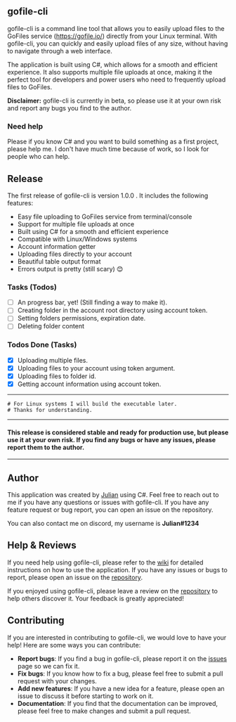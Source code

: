 ﻿## gofile-cli 

gofile-cli is a command line tool that allows you to easily upload files to the GoFiles service (https://gofile.io/) directly from your Linux terminal. With gofile-cli, you can quickly and easily upload files of any size, without having to navigate through a web interface.

The application is built using C#, which allows for a smooth and efficient experience. It also supports multiple file uploads at once, making it the perfect tool for developers and power users who need to frequently upload files to GoFiles.

**Disclaimer:** gofile-cli is currently in beta, so please use it at your own risk and report any bugs you find to the author.

### Need help 
   Please if you know C# and you want to build something as a first project, please help me.
   I don't have much time because of work, so I look for people who can help.

## Release

The first release of gofile-cli is version 1.0.0 . It includes the following features:

- Easy file uploading to GoFiles service from terminal/console
- Support for multiple file uploads at once
- Built using C# for a smooth and efficient experience
- Compatible with Linux/Windows systems
- Account information getter
- Uploading files directly to your account 
- Beautiful table output format 
- Errors output is pretty (still scary) 😊 

### Tasks (Todos) 
- [ ] An progress bar, yet! (Still finding a way to make it).
- [ ] Creating folder in the account root directory using account token.
- [ ] Setting folders permissions, expiration date.
- [ ] Deleting folder content

### Todos Done (Tasks)
- [x] Uploading multiple files.
- [x] Uploading files to your account using token argument.
- [x] Uploading files to folder id.
- [x] Getting account information using account token.
***
    # For Linux systems I will build the executable later.
    # Thanks for understanding.

***
#### This release is considered stable and ready for production use, but please use it at your own risk. If you find any bugs or have any issues, please report them to the author.
***
## Author

This application was created by [Julian](https://github.com/Julian/) using C#. Feel free to reach out to me if you have any questions or issues with gofile-cli. If you have any feature request or bug report, you can open an issue on the repository.

You can also contact me on discord, my username is **Julian#1234**

## Help & Reviews

If you need help using gofile-cli, please refer to the [wiki](https://github.com/Julian/gofile-cli/wiki) for detailed instructions on how to use the application. If you have any issues or bugs to report, please open an issue on the [repository](https://github.com/Julian/gofile-cli/issues).

If you enjoyed using gofile-cli, please leave a review on the [repository](https://github.com/Julian/gofile-cli) to help others discover it. Your feedback is greatly appreciated!

## Contributing

If you are interested in contributing to gofile-cli, we would love to have your help! Here are some ways you can contribute:

- **Report bugs**: If you find a bug in gofile-cli, please report it on the [issues](https://github.com/Julian/gofile-cli/issues) page so we can fix it.
- **Fix bugs**: If you know how to fix a bug, please feel free to submit a pull request with your changes.
- **Add new features**: If you have a new idea for a feature, please open an issue to discuss it before starting to work on it.
- **Documentation**: If you find that the documentation can be improved, please feel free to make changes and submit a pull request.
